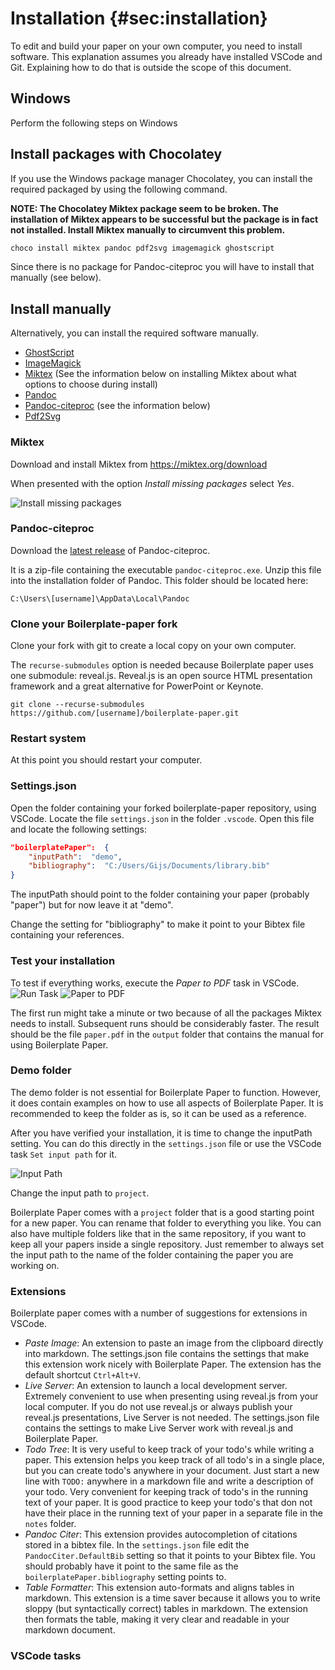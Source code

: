 Installation  {#sec:installation}
============

To edit and build your paper on your own computer, you need to install software. This explanation assumes you already have installed VSCode and Git. Explaining how to do that is outside the scope of this document.

## Windows

Perform the following steps on Windows

## Install packages with Chocolatey

If you use the Windows package manager Chocolatey, you can install the required packaged by using the following command.

**NOTE: The Chocolatey Miktex package seem to be broken. The installation of Miktex appears to be successful but the package is in fact not installed. Install Miktex manually to circumvent this problem.**

```powershell
choco install miktex pandoc pdf2svg imagemagick ghostscript
```

Since there is no package for Pandoc-citeproc you will have to install that manually (see below).

## Install manually

Alternatively, you can install the required software manually.

- [GhostScript](https://www.ghostscript.com/download/gsdnld.html)
- [ImageMagick](https://imagemagick.org/script/download.php#windows)
- [Miktex](https://miktex.org/download) (See the information below on installing Miktex about what options to choose during install)
- [Pandoc](https://pandoc.org/installing.html)
- [Pandoc-citeproc](https://github.com/lierdakil/pandoc-crossref/releases/) (see the information below)
- [Pdf2Svg](https://github.com/jalios/pdf2svg-windows)

### Miktex

Download and install Miktex from <https://miktex.org/download>

When presented with the option *Install missing packages* select *Yes*.

![Install missing packages](paper/images/install-missing-packages.png)

### Pandoc-citeproc

Download the [latest release](https://github.com/lierdakil/pandoc-crossref/releases/) of Pandoc-citeproc.

It is a zip-file containing the executable `pandoc-citeproc.exe`.
Unzip this file into the installation folder of Pandoc. This folder should be located here:

```
C:\Users\[username]\AppData\Local\Pandoc
```

### Clone your Boilerplate-paper fork

Clone your fork with git to create a local copy on your own computer.

The `recurse-submodules` option is needed because Boilerplate paper uses one submodule: reveal.js. Reveal.js is an open source HTML presentation framework and a great alternative for PowerPoint or Keynote.

```
git clone --recurse-submodules https://github.com/[username]/boilerplate-paper.git
```

### Restart system

At this point you should restart your computer.

### Settings.json

Open the folder containing your forked boilerplate-paper repository, using VSCode. Locate the file `settings.json` in the folder `.vscode`.
Open this file and locate the following settings:

```json
"boilerplatePaper":  {
    "inputPath":  "demo",
    "bibliography":  "C:/Users/Gijs/Documents/library.bib"
}
```

The inputPath should point to the folder containing your paper (probably "paper") but for now leave it at "demo".

Change the setting for "bibliography" to make it point to your Bibtex file containing your references.

### Test your installation

To test if everything works, execute the *Paper to PDF* task in VSCode.
![Run Task](paper/images/run-task.png)
![Paper to PDF](paper/images/paper-to-pdf.png)

The first run might take a minute or two because of all the packages Miktex needs to install. Subsequent runs should be considerably faster.
The result should be the file `paper.pdf` in the `output` folder that contains the manual for using Boilerplate Paper.

### Demo folder

The demo folder is not essential for Boilerplate Paper to function. However, it does contain examples on how to use all aspects of Boilerplate Paper. It is recommended to keep the folder as is, so it can be used as a reference.

After you have verified your installation, it is time to change the inputPath setting. You can do this directly in the `settings.json` file or use the VSCode task `Set input path` for it.

![Input Path](paper/images/input-path.png)

Change the input path to `project`.

Boilerplate Paper comes with a `project` folder that is a good starting point for a new paper. You can rename that folder to everything you like. You can also have multiple folders like that in the same repository, if you want to keep all your papers inside a single repository. Just remember to always set the input path to the name of the folder containing the paper you are working on.

### Extensions

Boilerplate paper comes with a number of suggestions for extensions in VSCode.

- *Paste Image*: An extension to paste an image from the clipboard directly into markdown. The settings.json file contains the settings that make this extension work nicely with Boilerplate Paper. The extension has the default shortcut `Ctrl+Alt+V`.
- *Live Server*: An extension to launch a local development server. Extremely convenient to use when presenting using reveal.js from your local computer. If you do not use reveal.js or always publish your reveal.js presentations, Live Server is not needed. The settings.json file contains the settings to make Live Server work with reveal.js and Boilerplate Paper.
- *Todo Tree*: It is very useful to keep track of your todo's while writing a paper. This extension helps you keep track of all todo's in a single place, but you can create todo's anywhere in your document. Just start a new line with `TODO:` anywhere in a markdown file and write a description of your todo. Very convenient for keeping track of todo's in the running text of your paper. It is good practice to keep your todo's that don not have their place in the running text of your paper in a separate file in the `notes` folder.
- *Pandoc Citer*: This extension provides autocompletion of citations stored in a bibtex file. In the `settings.json` file edit the `PandocCiter.DefaultBib` setting so that it points to your Bibtex file. You should probably have it point to the same file as the `boilerplatePaper.bibliography` setting points to.
- *Table Formatter*: This extension auto-formats and aligns tables in markdown. This extension is a time saver because it allows you to write sloppy (but syntactically correct) tables in markdown. The extension then formats the table, making it very clear and readable in your markdown document.

### VSCode tasks



